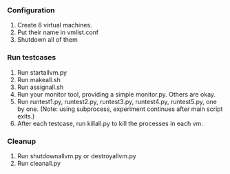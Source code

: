 ### Configuration

1. Create 8 virtual machines.
2. Put their name in vmlist.conf
3. Shutdown all of them

### Run testcases

1. Run startallvm.py
2. Run makeall.sh
3. Run assignall.sh
4. Run your monitor tool, providing a simple monitor.py. Others are okay.
5. Run runtest1.py, runtest2.py, runtest3.py, runtest4.py, runtest5.py, one by one. (Note: using subprocess, experiment continues after main script exits.)
6. After each testcase, run killall.py to kill the processes in each vm.

### Cleanup
1. Run shutdownallvm.py or destroyallvm.py 
2. Run cleanall.py

